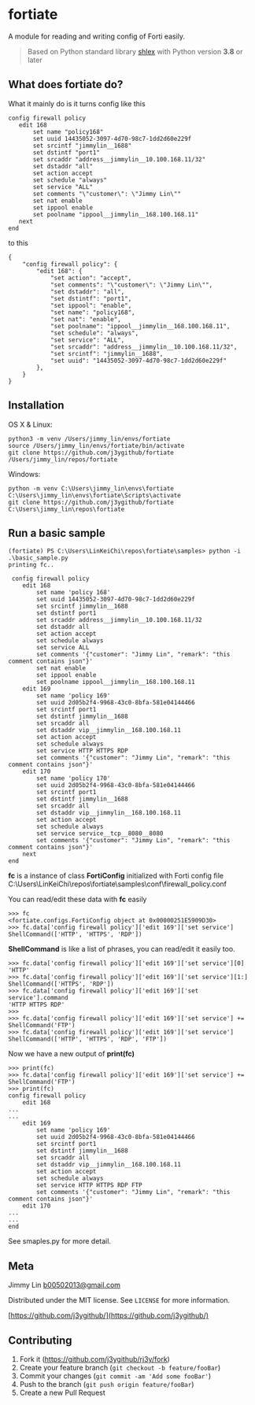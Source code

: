 # fortiate
A module for reading and writing config of Forti easily.

> Based on Python standard library <a href="https://docs.python.org/3/library/shlex.html">shlex</a> with Python version **3.8** or later

## What does fortiate do?
 What it mainly do is it turns config like this
 ```
config firewall policy
    edit 168
        set name "policy168"
        set uuid 14435052-3097-4d70-98c7-1dd2d60e229f
        set srcintf "jimmylin__1688"
        set dstintf "port1"
        set srcaddr "address__jimmylin__10.100.168.11/32"
        set dstaddr "all"
        set action accept
        set schedule "always"
        set service "ALL"
        set comments "\"customer\": \"Jimmy Lin\""
        set nat enable
        set ippool enable
        set poolname "ippool__jimmylin__168.100.168.11"
    next
end
```
to this
```
{
    "config firewall policy": {
        "edit 168": {
            "set action": "accept",
            "set comments": "\"customer\": \"Jimmy Lin\"",
            "set dstaddr": "all",
            "set dstintf": "port1",
            "set ippool": "enable",
            "set name": "policy168",
            "set nat": "enable",
            "set poolname": "ippool__jimmylin__168.100.168.11",
            "set schedule": "always",
            "set service": "ALL",
            "set srcaddr": "address__jimmylin__10.100.168.11/32",
            "set srcintf": "jimmylin__1688",
            "set uuid": "14435052-3097-4d70-98c7-1dd2d60e229f"
        },
    }
}
```

## Installation

OS X & Linux:

```
python3 -m venv /Users/jimmy_lin/envs/fortiate
source /Users/jimmy_lin/envs/fortiate/bin/activate
git clone https://github.com/j3ygithub/fortiate /Users/jimmy_lin/repos/fortiate
```

Windows:

```
python -m venv C:\Users\jimmy_lin\envs\fortiate
C:\Users\jimmy_lin\envs\fortiate\Scripts\activate
git clone https://github.com/j3ygithub/fortiate C:\Users\jimmy_lin\repos\fortiate
```

## Run a basic sample

```
(fortiate) PS C:\Users\LinKeiChi\repos\fortiate\samples> python -i .\basic_sample.py
printing fc..

 config firewall policy
    edit 168
        set name 'policy 168'
        set uuid 14435052-3097-4d70-98c7-1dd2d60e229f
        set srcintf jimmylin__1688
        set dstintf port1
        set srcaddr address__jimmylin__10.100.168.11/32
        set dstaddr all
        set action accept
        set schedule always
        set service ALL
        set comments '{"customer": "Jimmy Lin", "remark": "this comment contains json"}'
        set nat enable
        set ippool enable
        set poolname ippool__jimmylin__168.100.168.11
    edit 169
        set name 'policy 169'
        set uuid 2d05b2f4-9968-43c0-8bfa-581e04144466
        set srcintf port1
        set dstintf jimmylin__1688
        set srcaddr all
        set dstaddr vip__jimmylin__168.100.168.11
        set action accept
        set schedule always
        set service HTTP HTTPS RDP
        set comments '{"customer": "Jimmy Lin", "remark": "this comment contains json"}'
    edit 170
        set name 'policy 170'
        set uuid 2d05b2f4-9968-43c0-8bfa-581e04144466
        set srcintf port1
        set dstintf jimmylin__1688
        set srcaddr all
        set dstaddr vip__jimmylin__168.100.168.11
        set action accept
        set schedule always
        set service service__tcp__8080__8080
        set comments '{"customer": "Jimmy Lin", "remark": "this comment contains json"}'
    next
end

```

**fc** is a instance of class **FortiConfig** initialized with Forti config file C:\Users\LinKeiChi\repos\fortiate\samples\conf\firewall_policy.conf

You can read/edit these data with **fc** easily

```
>>> fc
<fortiate.configs.FortiConfig object at 0x00000251E5909D30>
>>> fc.data['config firewall policy']['edit 169']['set service']
ShellCommand(['HTTP', 'HTTPS', 'RDP'])
```

**ShellCommand** is like a list of phrases, you can read/edit it easily too.

```
>>> fc.data['config firewall policy']['edit 169']['set service'][0]
'HTTP'
>>> fc.data['config firewall policy']['edit 169']['set service'][1:]
ShellCommand(['HTTPS', 'RDP'])
>>> fc.data['config firewall policy']['edit 169']['set service'].command
'HTTP HTTPS RDP'
>>> 
>>> fc.data['config firewall policy']['edit 169']['set service'] += ShellCommand('FTP')
>>> fc.data['config firewall policy']['edit 169']['set service']
ShellCommand(['HTTP', 'HTTPS', 'RDP', 'FTP'])
```

Now we have a new output of **print(fc)**
```
>>> print(fc)
>>> fc.data['config firewall policy']['edit 169']['set service'] += ShellCommand('FTP')
>>> print(fc)
config firewall policy
    edit 168
...
...
    edit 169
        set name 'policy 169'
        set uuid 2d05b2f4-9968-43c0-8bfa-581e04144466
        set srcintf port1
        set dstintf jimmylin__1688
        set srcaddr all
        set dstaddr vip__jimmylin__168.100.168.11
        set action accept
        set schedule always
        set service HTTP HTTPS RDP FTP
        set comments '{"customer": "Jimmy Lin", "remark": "this comment contains json"}'
    edit 170
...
...
end
```
See smaples.py for more detail.


## Meta

Jimmy Lin <b00502013@gmail.com>

Distributed under the MIT license. See ``LICENSE`` for more information.

[https://github.com/j3ygithub/](https://github.com/j3ygithub/)

## Contributing

1. Fork it (<https://github.com/j3ygithub/rj3y/fork>)
2. Create your feature branch (`git checkout -b feature/fooBar`)
3. Commit your changes (`git commit -am 'Add some fooBar'`)
4. Push to the branch (`git push origin feature/fooBar`)
5. Create a new Pull Request
